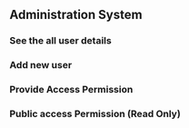 ## Administration System

### See the all user details

### Add new user

### Provide Access Permission

### Public access Permission (Read Only)

